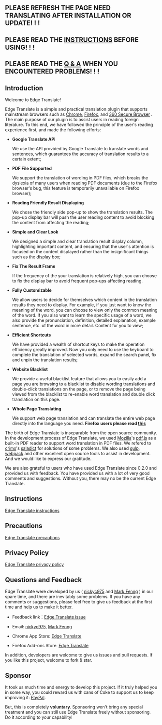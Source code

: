 ## PLEASE REFRESH THE PAGE NEED TRANSLATING AFTER INSTALLATION OR UPDATE! ! !

## PLEASE READ THE [INSTRUCTIONS](./Instructions.md) BEFORE USING! ! !

## PLEASE READ THE [Q & A](./Precautions.md) WHEN YOU ENCOUNTERED PROBLEMS! ! !

## Introduction

Welcome to Edge Translate!

Edge Translate is a simple and practical translation plugin that supports mainstream browsers such as [Chrome](https://chrome.google.com/webstore/detail/bocbaocobfecmglnmeaeppambideimao), [Firefox](https://addons.mozilla.org/en-US/firefox/addon/edge_translate), and [360 Secure Browser](https://ext.se.360.cn/webstore/detail/jkhojcaggkaojlhfddocjkkphfdkejeg) . The main purpose of our plugin is to assist users in reading foreign literature. To this end, we have followed the principle of the user's reading experience first, and made the following efforts:

-   **Google Translate API**

    We use the API provided by Google Translate to translate words and sentences, which guarantees the accuracy of translation results to a certain extent;

-   **PDF File Supported**

    We support the translation of wording in PDF files, which breaks the dyslexia of many users when reading PDF documents (due to the Firefox browser's bug, this feature is temporarily unavailable on Firefox browser);

-   **Reading Friendly Result Displaying**

    We chose the friendly side pop-up to show the translation results. The pop-up display bar will push the user reading content to avoid blocking the content from affecting the reading;

-   **Simple and Clear Look**

    We designed a simple and clear translation result display column, highlighting important content, and ensuring that the user's attention is focused on the content displayed rather than the insignificant things such as the display box;

-   **Fix The Result Frame**

    If the frequency of the your translation is relatively high, you can choose to fix the display bar to avoid frequent pop-ups affecting reading.

-   **Fully Customizable**

    We allow users to decide for themselves which content in the translation results they need to display. For example, if you just want to know the meaning of the word, you can choose to view only the common meaning of the word. If you also want to learn the specific usage of a word, we also provide the pronunciation, definition, detailed explanation, example sentence, etc. of the word in more detail. Content for you to view;

-   **Efficient Shortcuts**

    We have provided a wealth of shortcut keys to make the operation efficiency greatly improved. Now you only need to use the keyboard to complete the translation of selected words, expand the search panel, fix and unpin the translation results;

-   **Website Blacklist**

    We provide a useful blacklist feature that allows you to easily add a page you are browsing to a blacklist to disable wording translations and double-click translations on the page, or to remove the page being viewed from the blacklist to re-enable word translation and double click translation on this page.

-   **Whole Page Translating**

    We support web page translation and can translate the entire web page directly into the language you need. **Firefox users please read [this](./ToFirefoxUsers.md)**

The birth of Edge Translate is inseparable from the open source community. In the development process of Edge Translate, we used [Mozilla](https://github.com/mozilla)'s [pdf.js](https://github.com/mozilla/pdf.js) as a built-in PDF reader to support word translation in PDF files. We refered to [crimx](https://github.com/crimx)'s [saladict](https://github.com/crimx/ext-saladict) for solutions of some problems. We also used [gulp](https://github.com/gulpjs/gulp), [webpack](https://github.com/webpack/webpack) and other excellent open source tools to assist in development. And we would like to express our gratitude.

We are also grateful to users who have used Edge Translate since 0.2.0 and provided us with feedback. You have provided us with a lot of very good comments and suggestions. Without you, there may no be the current Edge Translate.

## Instructions

[Edge Translate instructions](./Instructions.md)

## Precautions

[Edge Translate precautions](./Precautions.md)

## Privacy Policy

[Edge Translate privacy policy](./PrivacyPolicy.md)

## Questions and Feedback

Edge Translate were developed by us ( [nickyc975](https://github.com/nickyc975) and [Mark Fenng](https://github.com/Mark-Fenng) ) in our spare time, and there are inevitably some problems. If you have any comments or suggestions, please feel free to give us feedback at the first time and help us to make it better.

-   Feedback link：[Edge Translate issue](https://github.com/EdgeTranslate/EdgeTranslate/issues/new/choose)

-   Email: [nickyc975](mailto:chenjinlong2016@outlook.com), [Mark Fenng](mailto:f18846188605@gmail.com)

-   Chrome App Store: [Edge Translate](https://chrome.google.com/webstore/detail/bocbaocobfecmglnmeaeppambideimao/reviews)

-   Firefox Add-ons Store: [Edge Translate](https://addons.mozilla.org/en-US/firefox/addon/edge_translate/reviews)

In addition, developers are welcome to give us issues and pull requests. If you like this project, welcome to fork & star.

## Sponsor

It took us much time and energy to develop this project. If it truly helped you in some way, you could reward us with cans of Coke to support us to keep improving it: [PayPal](https://paypal.me/EdgeTranslate).

But, this is completely **voluntary**. Sponsoring won't bring any special treatment and you can still use Edge Translate freely without sponsoring. Do it according to your capability!
